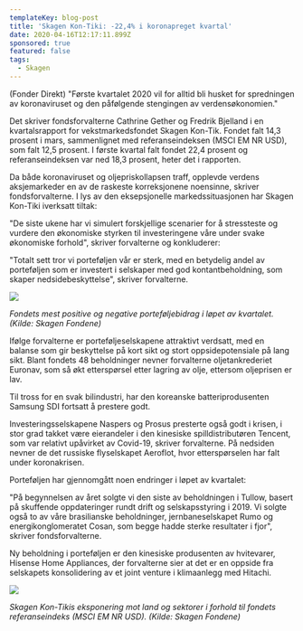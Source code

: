 ```yaml
---
templateKey: blog-post
title: 'Skagen Kon-Tiki: -22,4% i koronapreget kvartal'
date: 2020-04-16T12:17:11.899Z
sponsored: true
featured: false
tags:
  - Skagen
---
```

(Fonder Direkt) "Første kvartalet 2020 vil for alltid bli husket for spredningen av koronaviruset og den påfølgende stengingen av verdensøkonomien."



Det skriver fondsforvalterne Cathrine Gether og Fredrik Bjelland i en kvartalsrapport for vekstmarkedsfondet Skagen Kon-Tik. Fondet falt 14,3 prosent i mars, sammenlignet med referanseindeksen (MSCI EM NR USD), som falt 12,5 prosent. I første kvartal falt fondet 22,4 prosent og referanseindeksen var ned 18,3 prosent, heter det i rapporten.



Da både koronaviruset og oljepriskollapsen traff, opplevde verdens aksjemarkeder en av de raskeste korreksjonene noensinne, skriver fondsforvalterne. I lys av den eksepsjonelle markedssituasjonen har Skagen Kon-Tiki iverksatt tiltak:



"De siste ukene har vi simulert forskjellige scenarier for å stressteste og vurdere den økonomiske styrken til investeringene våre under svake økonomiske forhold", skriver forvalterne og konkluderer:



"Totalt sett tror vi porteføljen vår er sterk, med en betydelig andel av porteføljen som er investert i selskaper med god kontantbeholdning, som skaper nedsidebeskyttelse", skriver forvalterne.

![](/img/tiki1.png)

_Fondets mest positive og negative porteføljebidrag i løpet av kvartalet. (Kilde: Skagen Fondene)_



Ifølge forvalterne er porteføljeselskapene attraktivt verdsatt, med en balanse som gir beskyttelse på kort sikt og stort oppsidepotensiale på lang sikt. Blant fondets 48 beholdninger nevner forvalterne oljetankrederiet Euronav, som så økt etterspørsel etter lagring av olje, ettersom oljeprisen er lav.



Til tross for en svak bilindustri, har den koreanske batteriprodusenten Samsung SDI fortsatt å prestere godt.



Investeringsselskapene Naspers og Prosus presterte også godt i krisen, i stor grad takket være eierandeler i den kinesiske spilldistributøren Tencent, som var relativt upåvirket av Covid-19, skriver forvalterne. På nedsiden nevner de det russiske flyselskapet Aeroflot, hvor etterspørselen har falt under koronakrisen.



Porteføljen har gjennomgått noen endringer i løpet av kvartalet:



"På begynnelsen av året solgte vi den siste av beholdningen i Tullow, basert på skuffende oppdateringer rundt drift og selskapsstyring i 2019. Vi solgte også to av våre brasilianske beholdninger, jernbaneselskapet Rumo og energikonglomeratet Cosan, som begge hadde sterke resultater i fjor", skriver fondsforvalterne.



Ny beholdning i porteføljen er den kinesiske produsenten av hvitevarer, Hisense Home Appliances, der forvalterne sier at det er en oppside fra selskapets konsolidering av et joint venture i klimaanlegg med Hitachi.

![](/img/tiki2.png)

_Skagen Kon-Tikis eksponering mot land og sektorer i forhold til fondets referanseindeks (MSCI EM NR USD). (Kilde: Skagen Fondene)_
